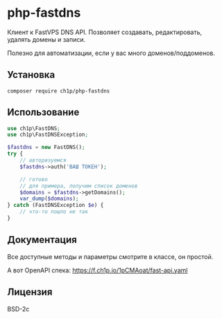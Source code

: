# php-fastdns

Клиент к FastVPS DNS API. Позволяет создавать, редактировать, удалять домены и записи.

Полезно для автоматизации, если у вас много доменов/поддоменов.

## Установка

```shell
composer require ch1p/php-fastdns
```

## Использование

```php
use ch1p\FastDNS;
use ch1p\FastDNSException;

$fastdns = new FastDNS();
try {
	// авторизуемся
	$fastdns->auth('ВАШ ТОКЕН');

	// готово
	// для примера, получим список доменов
	$domains = $fastdns->getDomains();
	var_dump($domains);
} catch (FastDNSException $e) {
	// что-то пошло не так
}
```

## Документация

Все доступные методы и параметры смотрите в классе, он простой.

А вот OpenAPI спека: https://f.ch1p.io/1pCMAoat/fast-api.yaml

## Лицензия

BSD-2c
